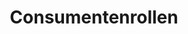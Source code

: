 ---
title: Consumentenrollen
description: Ons assortiment van consumentenrollen.
category: folie
details: ['Kleur: transparant', 'Rolbreedte: 70cm', 'Rollengte: 5m, 10m, 20m en 50m', 'Verkoopeenheid: op rol, verpakt in een displaydoos']
image: consumentenrollen.jpg
---